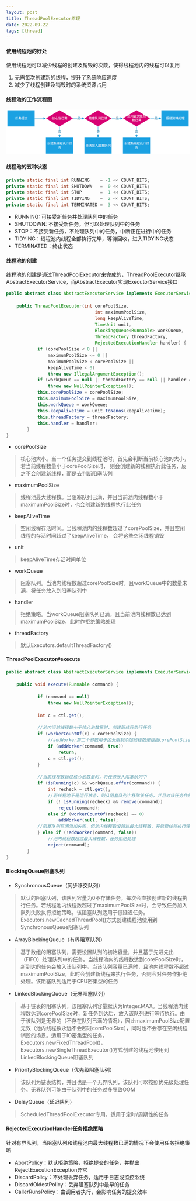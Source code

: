 ```yaml
---
layout: post
title: ThreadPoolExecutor原理
date: 2022-09-22
tags: [thread]
---
```


#### 使用线程池的好处
使用线程池可以减少线程的创建及销毁的次数，使得线程池内的线程可以复用
1. 无需每次创建新的线程，提升了系统响应速度
2. 减少了线程创建及销毁时的系统资源占用

#### 线程池的工作流程图
![线程池工作流程图](/images/threadpool.png)

#### 线程池的五种状态
```java
private static final int RUNNING    = -1 << COUNT_BITS;
private static final int SHUTDOWN   =  0 << COUNT_BITS;
private static final int STOP       =  1 << COUNT_BITS;
private static final int TIDYING    =  2 << COUNT_BITS;
private static final int TERMINATED =  3 << COUNT_BITS;
```
- RUNNING: 可接受新任务并处理队列中的任务
- SHUTDOWN: 不接受新任务，但可以处理队列中的任务
- STOP：不接受新任务，不处理队列中的任务，中断正在进行中的任务
- TIDYING：线程池内线程全部执行完毕，等待回收，进入TIDYING状态
- TERMINATED：终止状态

#### 线程池的创建
线程池的创建是通过ThreadPoolExecutor来完成的，ThreadPoolExecutor继承AbstractExecutorService，而AbstractExecutor实现ExecutorService接口
```java
public abstract class AbstractExecutorService implements ExecutorService {

    public ThreadPoolExecutor(int corePoolSize,
                                  int maximumPoolSize,
                                  long keepAliveTime,
                                  TimeUnit unit,
                                  BlockingQueue<Runnable> workQueue,
                                  ThreadFactory threadFactory,
                                  RejectedExecutionHandler handler) {
            if (corePoolSize < 0 ||
                maximumPoolSize <= 0 ||
                maximumPoolSize < corePoolSize ||
                keepAliveTime < 0)
                throw new IllegalArgumentException();
            if (workQueue == null || threadFactory == null || handler == null)
                throw new NullPointerException();
            this.corePoolSize = corePoolSize;
            this.maximumPoolSize = maximumPoolSize;
            this.workQueue = workQueue;
            this.keepAliveTime = unit.toNanos(keepAliveTime);
            this.threadFactory = threadFactory;
            this.handler = handler;
        }
}
```
- corePoolSize
>核心池大小。当一个任务提交到线程池时，首先会判断当前核心池的大小，若当前线程数量小于corePoolSize时，
则会创建新的线程执行此任务，反之不会创建新线程，而是去判断阻塞队列
- maximumPoolSize
>线程池最大线程数。当阻塞队列已满，并且当前池内线程数小于maximumPoolSize时，也会创建新的线程执行此任务
- keepAliveTime
>空闲线程存活时间。当线程池内的线程数超过了corePoolSize，并且空闲线程的存活时间超过了keepAliveTime，
会将这些空闲线程销毁
- unit
>keepAliveTime存活时间单位
- workQueue
>阻塞队列。当池内线程数超过corePoolSize时，且workQueue中的数量未满，将任务放入到阻塞队列中
- handler
>拒绝策略。当workQueue阻塞队列已满，且当前池内线程数已达到maximumPoolSize，此时作拒绝策略处理
- threadFactory
> 默认Executors.defaultThreadFactory()

#### ThreadPoolExecutor#execute
```java
public abstract class AbstractExecutorService implements ExecutorService {

    public void execute(Runnable command) {

            if (command == null)
                throw new NullPointerException();

            int c = ctl.get();

            //池内当前线程数小于核心池数量时，创建新线程执行任务
            if (workerCountOf(c) < corePoolSize) {
                //addWorker第二个参数用于区分限制添加线程数是根据corePoolSize还是maximumPoolSize。 true表示通过corePoolSize判断，false表示通过maximumPoolSize判断
                if (addWorker(command, true))
                    return;
                c = ctl.get();
            }
            
            //当前线程数超过核心池数量时，将任务放入阻塞队列中
            if (isRunning(c) && workQueue.offer(command)) {
                int recheck = ctl.get();
                //若线程池不是运行状态，则从阻塞队列中移除该任务，并且对该任务作拒绝策略处理
                if (! isRunning(recheck) && remove(command))
                    reject(command);
                else if (workerCountOf(recheck) == 0)
                    addWorker(null, false);
            //阻塞队列已满添加失败，但池内线程数没超过最大线程数，开启新线程执行任务
            } else if (!addWorker(command, false))
                //池内线程数超过最大线程数，任务拒绝处理
                reject(command);
        }
}
```

#### BlockingQueue阻塞队列
- SynchronousQueue（同步移交队列）
>默认的阻塞队列，该队列容量为0不存储任务，每次会直接创建新的线程执行任务。若线程池内线程数超过了maximumPoolSize时，会导致任务加入队列失败执行拒绝策略。该阻塞队列适用于低延迟任务。Executors.newCachedThreadPool()方式创建线程池使用到SynchronousQueue阻塞队列
- ArrayBlockingQueue（有界阻塞队列）
>基于数组的阻塞队列，需要设置队列的初始容量，并且基于先进先出（FIFO）处理队列中的任务。当线程池内的线程数达到corePoolSize时，新到达的任务会放入该队列中。当该队列容量已满时，且池内线程数不超过maximumPoolSize，此时会创建新线程来执行任务，否则会对任务作拒绝处理。该阻塞队列适用于CPU密集型的任务
- LinkedBlockingQueue（无界阻塞队列）
>基于链表的阻塞队列，该阻塞队列容量默认为Integer.MAX。当线程池内线程数达到corePoolSize时，新任务到达后，放入该队列进行等待执行。由于该队列是无界的（不存在队列已满的情况），因此maximumPoolSize配置无效（池内线程数永远不会超过corePoolSize），同时也不会存在空闲线程销毁的场景。适用于IO密集型的任务，Executors.newFixedThreadPool()，Executors.newSingleThreadExecutor()方式创建的线程池使用到LinkedBlockingQueue阻塞队列
- PriorityBlockingQueue（优先级阻塞队列）
>该队列为链表结构，并且也是一个无界队列，该队列可以按照优先级处理任务。无界队列可能由于队列中的任务过多导致OOM
- DelayQueue（延迟队列）
>ScheduledThreadPoolExecutor专用，适用于定时/周期性的任务

#### RejectedExecutionHandler任务拒绝策略
针对有界队列，当阻塞队列和线程池内最大线程数已满的情况下会使用任务拒绝策略
- AbortPolicy：默认拒绝策略，拒绝提交的任务，并抛出RejectExecutionException异常
- DiscardPolicy：不处理丢弃任务，适用于日志或监控系统
- DiscardOldestPolicy：丢弃阻塞队列中最早的任务
- CallerRunsPolicy：由调用者执行，会影响任务的提交效率